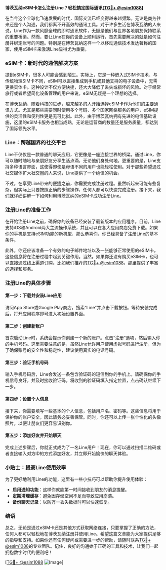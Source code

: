 **博茨瓦纳eSIM卡怎么注册Line？轻松搞定国际通讯[[TG💪+ @esim1088](https://t.me/s/esim1088)]**

在当今这个全球化飞速发展的时代，国际交流已经变得越来越频繁。无论是商务往来还是个人沟通，我们都离不开高效的通讯工具。对于许多生活在博茨瓦纳的人来说，Line作为一款风靡全球的即时通讯软件，无疑是他们与世界各地朋友保持联系的重要桥梁。然而，要让Line在你的设备上顺利运行，首先需要解决的就是如何注册并绑定账号的问题。特别是在博茨瓦纳这样一个以移动通信技术发达著称的国家，使用eSIM卡来激活Line显得尤为重要。

### eSIM卡：新时代的通信解决方案

提到eSIM卡，很多人可能会感到陌生。实际上，它是一种嵌入式SIM卡技术，与传统物理SIM卡不同，eSIM可以直接集成到手机或其他支持的电子设备中，无需更换实体卡。这种设计不仅方便快捷，还大大降低了丢失或损坏的风险。对于经常旅行或者希望简化设备管理的用户来说，eSIM无疑是一个理想的选择。

在博茨瓦纳，随着科技的进步，越来越多的人开始选择eSIM卡作为他们的主要通讯方式。尤其是那些需要同时使用多个号码、多个国家网络服务的用户，eSIM提供的灵活性和便利性更是无可比拟。此外，由于博茨瓦纳拥有先进的电信基础设施，这里的eSIM卡服务也相当成熟，无论是运营商的数量还是服务质量，都达到了国际领先水平。

### Line：跨越国界的社交平台

Line不仅仅是一款普通的聊天应用，它更像是一座连接世界的桥梁。通过Line，你可以随时随地与亲朋好友分享生活点滴，无论他们身处何地。更重要的是，Line支持多种语言界面，这使得即使是母语不同的用户也能轻松使用。对于那些希望通过社交媒体扩大社交圈的人来说，Line提供了一个绝佳的机会。

不过，在享受Line带来的便捷之前，你需要完成注册过程。虽然听起来可能有些复杂，但实际上只要按照正确的步骤操作，任何人都可以快速完成注册。接下来，我们就详细讲解一下如何利用博茨瓦纳的eSIM卡成功注册Line。

### 注册Line的准备工作

在开始注册Line之前，确保你的设备已经安装了最新版本的应用程序。目前，Line支持iOS和Android两大主流操作系统，并且可以在各大应用商店免费下载。如果你的手机是支持eSIM功能的新机型，那么恭喜你，你已经具备了注册Line的基本条件。

此外，你还应该准备一个有效的电子邮件地址以及一张能够正常使用的eSIM卡。这些信息将在注册过程中起到关键作用。当然，如果你还没有购买eSIM卡，也可以直接通过线上渠道订购，比如我们推荐的[TG💪+ @esim1088](https://t.me/s/esim1088)，那里提供了丰富的选择和服务。

### 注册Line的具体步骤

#### 第一步：下载并安装Line应用

访问App Store或Google Play商店，搜索“Line”并点击下载按钮。等待安装完成后，打开应用程序即可进入初始设置界面。

#### 第二步：创建新账户

首次启动Line时，系统会提示你创建一个新的账户。点击“注册”选项，然后输入你的手机号码。这里需要注意的是，虽然Line允许用户使用虚拟号码进行注册，但为了确保账号的安全性和稳定性，建议使用真实的电话号码。

#### 第三步：验证手机号码

输入手机号码后，Line会发送一条包含验证码的短信到你的手机上。请确保你的手机信号良好，并及时接收验证码。将收到的验证码填入指定位置，点击确认继续下一步。

#### 第四步：设置个人信息

接下来，你需要填写一些基本的个人信息，包括用户名、密码等。这些信息将用于保护你的账户安全，因此请务必妥善保管。同时，你还可以上传一张个性化的头像照片，以便让朋友们更容易识别你。

#### 第五步：添加好友并开始聊天

完成上述步骤后，你就正式成为了一名Line用户！现在，你可以通过扫描二维码或者直接输入对方ID的方式添加好友，并立即开始愉快的聊天体验。

### 小贴士：提高Line使用效率

为了更好地利用Line的功能，这里有一些小技巧可以帮助你提升使用体验：

- **启用通知功能**：这样你就能第一时间接收到朋友的消息提醒。
- **定期清理缓存**：避免因存储空间不足而导致应用崩溃。
- **备份聊天记录**：以防万一丢失数据时可以快速恢复。

### 结语

总之，无论是通过eSIM卡还是其他方式获取网络连接，只要掌握了正确的方法，任何人都可以轻松地在博茨瓦纳注册并使用Line。希望这篇文章能为大家提供足够的指导和支持。如果你还有任何疑问或需要进一步的帮助，请随时联系[TG💪+ @esim1088](https://t.me/s/esim1088)的专业团队。记住，良好的沟通始于正确的工具和技术，让我们一起拥抱数字时代的便利吧！

[[TG💪+ @esim1088](https://t.me/s/esim1088) ![Image](https://i.postimg.cc/4NQfJmqS/Snipaste-2025-05-13-00-14-12.png)]